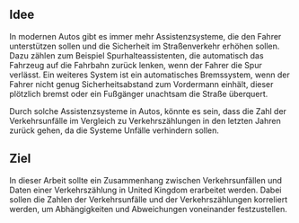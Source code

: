 ## Idee

In modernen Autos gibt es immer mehr Assistenzsysteme, die den Fahrer unterstützen sollen und die Sicherheit im Straßenverkehr erhöhen sollen. Dazu zählen zum Beispiel Spurhalteassistenten, die automatisch das Fahrzeug auf die Fahrbahn zurück lenken, wenn der Fahrer die Spur verlässt. Ein weiteres System ist ein automatisches Bremssystem, wenn der Fahrer nicht genug Sicherheitsabstand zum Vordermann einhält, dieser plötzlich bremst oder ein Fußgänger unachtsam die Straße überquert.

Durch solche Assistenzsysteme in Autos, könnte es sein, dass die Zahl der Verkehrsunfälle im Vergleich zu Verkehrszählungen in den letzten Jahren zurück gehen, da die Systeme Unfälle verhindern sollen. 

## Ziel

In dieser Arbeit sollte ein Zusammenhang zwischen Verkehrsunfällen und Daten einer Verkehrszählung in United Kingdom erarbeitet werden.
Dabei sollen die Zahlen der Verkehrsunfälle und der Verkehrszählungen korreliert werden, um Abhängigkeiten und Abweichungen voneinander festzustellen.

